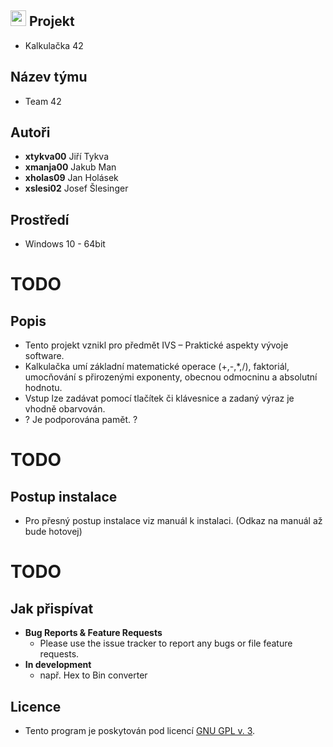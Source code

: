 ## <img src="https://raw.githubusercontent.com/jakubman1/Calculator/master/src/calculator.ico?token=AjRiP7ct0dToOhJmjQWf8Y8_x3bvkhhqks5a4aamwA%3D%3D" width="25" height="25" /> Projekt
- Kalkulačka 42

## Název týmu
- Team 42

## Autoři
- **xtykva00** Jiří Tykva
- **xmanja00** Jakub Man
- **xholas09** Jan Holásek
- **xslesi02** Josef Šlesinger

## Prostředí
- Windows 10 - 64bit

# TODO
## Popis
- Tento projekt vznikl pro předmět IVS – Praktické aspekty vývoje software.
- Kalkulačka umí základní matematické operace (+,-,*,/), faktoriál, umocňování s přirozenými exponenty, obecnou odmocninu a absolutní hodnotu.
- Vstup lze zadávat pomocí tlačítek či klávesnice a zadaný výraz je vhodně obarvován.
- ? Je podporována pamět. ? 

# TODO
## Postup instalace
- Pro přesný postup instalace viz manuál k instalaci. (Odkaz na manuál až bude hotovej)

# TODO
## Jak přispívat
- **Bug Reports & Feature Requests**  
  - Please use the issue tracker to report any bugs or file feature requests.
- **In development**
  - např. Hex to Bin converter

## Licence
- Tento program je poskytován pod licencí [GNU GPL v. 3](https://github.com/jakubman1/Calculator/blob/master/LICENSE.md).